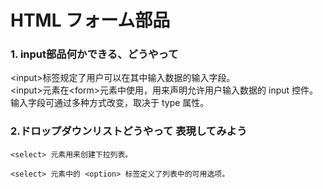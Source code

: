 # HTML フォーム部品
### 1. input部品何かできる、どうやって
&lt;input&gt;标签规定了用户可以在其中输入数据的输入字段。<br>
&lt;input&gt;元素在&lt;form&gt;元素中使用，用来声明允许用户输入数据的 input 控件。<br>
输入字段可通过多种方式改变，取决于 type 属性。
### 2.ドロップダウンリストどうやって 表現してみよう
```
<select> 元素用来创建下拉列表。

<select> 元素中的 <option> 标签定义了列表中的可用选项。
```


